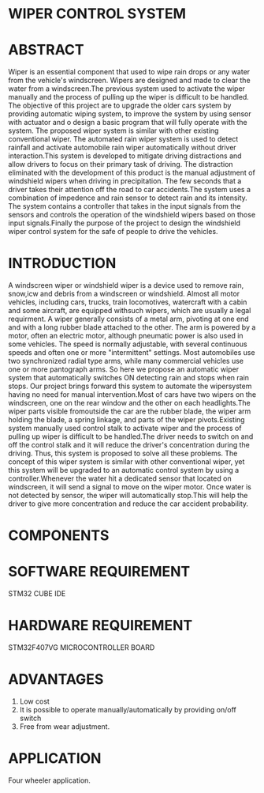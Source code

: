 # WIPER CONTROL SYSTEM
# ABSTRACT
Wiper is an essential component that used to wipe rain drops or any water from the vehicle's windscreen. Wipers are designed and made to clear the water from a windscreen.The previous system used to activate the wiper manually and the process of pulling up the wiper is difficult to be handled. The objective of this project are to upgrade the older cars system by providing automatic wiping system, to improve the system by using sensor with actuator and o design a basic program that will fully operate with the system. The proposed wiper system is similar with other existing conventional wiper. The automated rain wiper system is used to detect rainfall and activate automobile rain wiper automatically without driver interaction.This system is developed to mitigate driving distractions and allow drivers to focus on their primary task of driving. The distraction eliminated with the development of this product is the manual adjustment of windshield wipers when driving in precipitation. The few seconds that a driver takes their attention off the road to car accidents.The system uses a combination of impedence and rain sensor to detect rain and its intensity. The system contains a controller that takes in the input signals from the sensors and controls the operation of the windshield wipers based on those input signals.Finally the purpose of the project to design the windshield wiper control system for the safe of people to drive the vehicles.
# INTRODUCTION
A windscreen wiper or windshield wiper is a device used to remove rain, snow,icw and debris from a windscreen or windshield. Almost all motor vehicles, including cars, trucks, train locomotives, watercraft with a cabin and some aircraft, are equipped withsuch wipers, which are usually a legal requirment. A wiper generally consists of a metal arm, pivoting at one end and with a long rubber blade attached to the other. The arm is powered by a motor, often an electric motor, although pneumatic power is also used in some vehicles. The speed is normally adjustable, with several continuous speeds and often one or more "intermittent" settings. Most automobiles use two synchronized radial type arms, while many commercial vehicles use one or more pantograph arms. So here we propose an automatic wiper system that automatically switches ON detecting rain and stops when rain stops. Our project brings forward this system to automate the wipersystem having no need for manual intervention.Most of cars have two wipers on the windscreen, one on the rear window and the other on each headlights.The wiper parts visible fromoutside the car are the rubber blade, the wiper arm holding the blade, a spring linkage, and parts of the wiper pivots.Existing system manually used control stalk to activate wiper and the process of pulling up wiper is difficult to be handled.The driver needs to switch on and off the control stalk and it will reduce the driver's concentration during the driving. Thus, this system is proposed to solve all these problems. The concept of this wiper system is similar with other conventional wiper, yet this system will be upgraded to an automatic control system by using a controller.Whenever the water hit a dedicated sensor that located on windscreen, it will send a signal to move on the wiper motor. Once water is not detected by sensor, the wiper will automatically stop.This will help the driver to give more concentration and reduce the car accident probability.
# COMPONENTS
# SOFTWARE REQUIREMENT
STM32 CUBE IDE
# HARDWARE REQUIREMENT
STM32F407VG MICROCONTROLLER BOARD
# ADVANTAGES
1. Low cost 
2. It is possible to operate manually/automatically by providing on/off switch
3. Free from wear adjustment.
# APPLICATION 
Four wheeler application.
